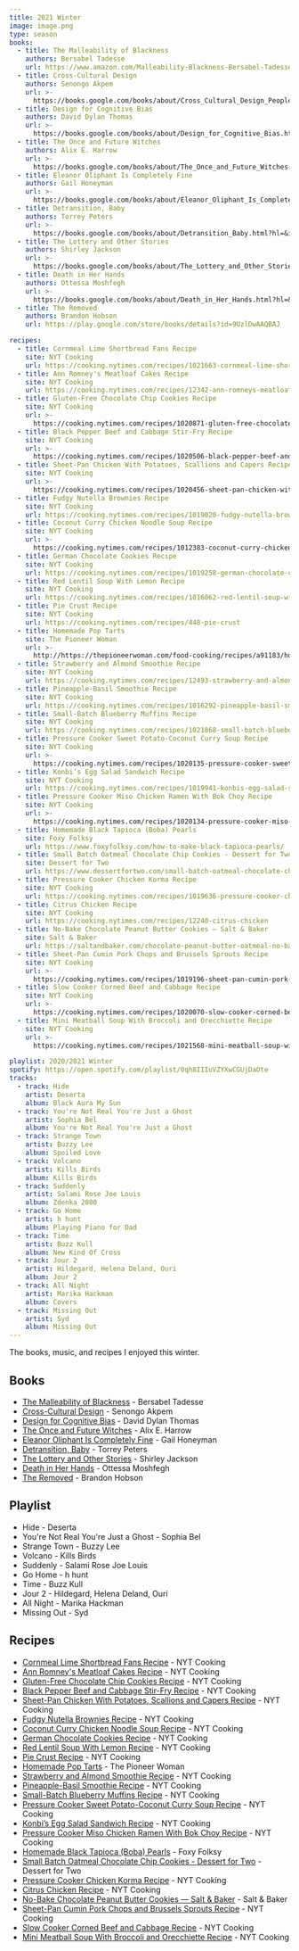 ```yaml
---
title: 2021 Winter
image: image.png
type: season
books:
  - title: The Malleability of Blackness
    authors: Bersabel Tadesse
    url: https://www.amazon.com/Malleability-Blackness-Bersabel-Tadesse/dp/B08R689SJJ
  - title: Cross-Cultural Design
    authors: Senongo Akpem
    url: >-
      https://books.google.com/books/about/Cross_Cultural_Design_People_and_Culture.html?hl=&id=maelzQEACAAJ
  - title: Design for Cognitive Bias
    authors: David Dylan Thomas
    url: >-
      https://books.google.com/books/about/Design_for_Cognitive_Bias.html?hl=&id=Uq0DzgEACAAJ
  - title: The Once and Future Witches
    authors: Alix E. Harrow
    url: >-
      https://books.google.com/books/about/The_Once_and_Future_Witches.html?hl=&id=7AhYzQEACAAJ
  - title: Eleanor Oliphant Is Completely Fine
    authors: Gail Honeyman
    url: >-
      https://books.google.com/books/about/Eleanor_Oliphant_Is_Completely_Fine.html?hl=&id=R-wexgEACAAJ
  - title: Detransition, Baby
    authors: Torrey Peters
    url: >-
      https://books.google.com/books/about/Detransition_Baby.html?hl=&id=pO8OEAAAQBAJ
  - title: The Lottery and Other Stories
    authors: Shirley Jackson
    url: >-
      https://books.google.com/books/about/The_Lottery_and_Other_Stories.html?hl=&id=nCCxvgEACAAJ
  - title: Death in Her Hands
    authors: Ottessa Moshfegh
    url: >-
      https://books.google.com/books/about/Death_in_Her_Hands.html?hl=&id=kiikDwAAQBAJ
  - title: The Removed
    authors: Brandon Hobson
    url: https://play.google.com/store/books/details?id=9UzlDwAAQBAJ

recipes:
  - title: Cornmeal Lime Shortbread Fans Recipe
    site: NYT Cooking
    url: https://cooking.nytimes.com/recipes/1021663-cornmeal-lime-shortbread-fans
  - title: Ann Romney's Meatloaf Cakes Recipe
    site: NYT Cooking
    url: https://cooking.nytimes.com/recipes/12342-ann-romneys-meatloaf-cakes
  - title: Gluten-Free Chocolate Chip Cookies Recipe
    site: NYT Cooking
    url: >-
      https://cooking.nytimes.com/recipes/1020871-gluten-free-chocolate-chip-cookies
  - title: Black Pepper Beef and Cabbage Stir-Fry Recipe
    site: NYT Cooking
    url: >-
      https://cooking.nytimes.com/recipes/1020506-black-pepper-beef-and-cabbage-stir-fry
  - title: Sheet-Pan Chicken With Potatoes, Scallions and Capers Recipe
    site: NYT Cooking
    url: >-
      https://cooking.nytimes.com/recipes/1020456-sheet-pan-chicken-with-potatoes-scallions-and-capers
  - title: Fudgy Nutella Brownies Recipe
    site: NYT Cooking
    url: https://cooking.nytimes.com/recipes/1019020-fudgy-nutella-brownies
  - title: Coconut Curry Chicken Noodle Soup Recipe
    site: NYT Cooking
    url: >-
      https://cooking.nytimes.com/recipes/1012383-coconut-curry-chicken-noodle-soup
  - title: German Chocolate Cookies Recipe
    site: NYT Cooking
    url: https://cooking.nytimes.com/recipes/1019258-german-chocolate-cookies
  - title: Red Lentil Soup With Lemon Recipe
    site: NYT Cooking
    url: https://cooking.nytimes.com/recipes/1016062-red-lentil-soup-with-lemon
  - title: Pie Crust Recipe
    site: NYT Cooking
    url: https://cooking.nytimes.com/recipes/448-pie-crust
  - title: Homemade Pop Tarts
    site: The Pioneer Woman
    url: >-
      http://https://thepioneerwoman.com/food-cooking/recipes/a91183/homemade-pop-tarts/
  - title: Strawberry and Almond Smoothie Recipe
    site: NYT Cooking
    url: https://cooking.nytimes.com/recipes/12493-strawberry-and-almond-smoothie
  - title: Pineapple-Basil Smoothie Recipe
    site: NYT Cooking
    url: https://cooking.nytimes.com/recipes/1016292-pineapple-basil-smoothie
  - title: Small-Batch Blueberry Muffins Recipe
    site: NYT Cooking
    url: https://cooking.nytimes.com/recipes/1021868-small-batch-blueberry-muffins
  - title: Pressure Cooker Sweet Potato-Coconut Curry Soup Recipe
    site: NYT Cooking
    url: >-
      https://cooking.nytimes.com/recipes/1020135-pressure-cooker-sweet-potato-coconut-curry-soup
  - title: Konbi’s Egg Salad Sandwich Recipe
    site: NYT Cooking
    url: https://cooking.nytimes.com/recipes/1019941-konbis-egg-salad-sandwich
  - title: Pressure Cooker Miso Chicken Ramen With Bok Choy Recipe
    site: NYT Cooking
    url: >-
      https://cooking.nytimes.com/recipes/1020134-pressure-cooker-miso-chicken-ramen-with-bok-choy
  - title: Homemade Black Tapioca (Boba) Pearls
    site: Foxy Folksy
    url: https://www.foxyfolksy.com/how-to-make-black-tapioca-pearls/
  - title: Small Batch Oatmeal Chocolate Chip Cookies - Dessert for Two
    site: Dessert for Two
    url: https://www.dessertfortwo.com/small-batch-oatmeal-chocolate-chip-cookies/
  - title: Pressure Cooker Chicken Korma Recipe
    site: NYT Cooking
    url: https://cooking.nytimes.com/recipes/1019636-pressure-cooker-chicken-korma
  - title: Citrus Chicken Recipe
    site: NYT Cooking
    url: https://cooking.nytimes.com/recipes/12240-citrus-chicken
  - title: No-Bake Chocolate Peanut Butter Cookies — Salt & Baker
    site: Salt & Baker
    url: https://saltandbaker.com/chocolate-peanut-butter-oatmeal-no-bake-cookies/
  - title: Sheet-Pan Cumin Pork Chops and Brussels Sprouts Recipe
    site: NYT Cooking
    url: >-
      https://cooking.nytimes.com/recipes/1019196-sheet-pan-cumin-pork-chops-and-brussels-sprouts
  - title: Slow Cooker Corned Beef and Cabbage Recipe
    site: NYT Cooking
    url: >-
      https://cooking.nytimes.com/recipes/1020070-slow-cooker-corned-beef-and-cabbage
  - title: Mini Meatball Soup With Broccoli and Orecchiette Recipe
    site: NYT Cooking
    url: >-
      https://cooking.nytimes.com/recipes/1021568-mini-meatball-soup-with-broccoli-and-orecchiette

playlist: 2020/2021 Winter
spotify: https://open.spotify.com/playlist/0qh8IIIuVZYXwCGUjDaOte
tracks:
  - track: Hide
    artist: Deserta
    album: Black Aura My Sun
  - track: You're Not Real You're Just a Ghost
    artist: Sophia Bel
    album: You're Not Real You're Just a Ghost
  - track: Strange Town
    artist: Buzzy Lee
    album: Spoiled Love
  - track: Volcano
    artist: Kills Birds
    album: Kills Birds
  - track: Suddenly
    artist: Salami Rose Joe Louis
    album: Zdenka 2080
  - track: Go Home
    artist: h hunt
    album: Playing Piano for Dad
  - track: Time
    artist: Buzz Kull
    album: New Kind Of Cross
  - track: Jour 2
    artist: Hildegard, Helena Deland, Ouri
    album: Jour 2
  - track: All Night
    artist: Marika Hackman
    album: Covers
  - track: Missing Out
    artist: Syd
    album: Missing Out
---
```


The books, music, and recipes I enjoyed this winter.

## Books

- [The Malleability of Blackness](https://www.amazon.com/Malleability-Blackness-Bersabel-Tadesse/dp/B08R689SJJ) - Bersabel Tadesse
- [Cross-Cultural Design](https://books.google.com/books/about/Cross_Cultural_Design_People_and_Culture.html?hl=&id=maelzQEACAAJ) - Senongo Akpem
- [Design for Cognitive Bias](https://books.google.com/books/about/Design_for_Cognitive_Bias.html?hl=&id=Uq0DzgEACAAJ) - David Dylan Thomas
- [The Once and Future Witches](https://books.google.com/books/about/The_Once_and_Future_Witches.html?hl=&id=7AhYzQEACAAJ) - Alix E. Harrow
- [Eleanor Oliphant Is Completely Fine](https://books.google.com/books/about/Eleanor_Oliphant_Is_Completely_Fine.html?hl=&id=R-wexgEACAAJ) - Gail Honeyman
- [Detransition, Baby](https://books.google.com/books/about/Detransition_Baby.html?hl=&id=pO8OEAAAQBAJ) - Torrey Peters
- [The Lottery and Other Stories](https://books.google.com/books/about/The_Lottery_and_Other_Stories.html?hl=&id=nCCxvgEACAAJ) - Shirley Jackson
- [Death in Her Hands](https://books.google.com/books/about/Death_in_Her_Hands.html?hl=&id=kiikDwAAQBAJ) - Ottessa Moshfegh
- [The Removed](https://play.google.com/store/books/details?id=9UzlDwAAQBAJ) - Brandon Hobson

## Playlist

- Hide - Deserta
- You're Not Real You're Just a Ghost - Sophia Bel
- Strange Town - Buzzy Lee
- Volcano - Kills Birds
- Suddenly - Salami Rose Joe Louis
- Go Home - h hunt
- Time - Buzz Kull
- Jour 2 - Hildegard, Helena Deland, Ouri
- All Night - Marika Hackman
- Missing Out - Syd

## Recipes

- [Cornmeal Lime Shortbread Fans Recipe](https://cooking.nytimes.com/recipes/1021663-cornmeal-lime-shortbread-fans) - NYT Cooking
- [Ann Romney's Meatloaf Cakes Recipe](https://cooking.nytimes.com/recipes/12342-ann-romneys-meatloaf-cakes) - NYT Cooking
- [Gluten-Free Chocolate Chip Cookies Recipe](https://cooking.nytimes.com/recipes/1020871-gluten-free-chocolate-chip-cookies) - NYT Cooking
- [Black Pepper Beef and Cabbage Stir-Fry Recipe](https://cooking.nytimes.com/recipes/1020506-black-pepper-beef-and-cabbage-stir-fry) - NYT Cooking
- [Sheet-Pan Chicken With Potatoes, Scallions and Capers Recipe](https://cooking.nytimes.com/recipes/1020456-sheet-pan-chicken-with-potatoes-scallions-and-capers) - NYT Cooking
- [Fudgy Nutella Brownies Recipe](https://cooking.nytimes.com/recipes/1019020-fudgy-nutella-brownies) - NYT Cooking
- [Coconut Curry Chicken Noodle Soup Recipe](https://cooking.nytimes.com/recipes/1012383-coconut-curry-chicken-noodle-soup) - NYT Cooking
- [German Chocolate Cookies Recipe](https://cooking.nytimes.com/recipes/1019258-german-chocolate-cookies) - NYT Cooking
- [Red Lentil Soup With Lemon Recipe](https://cooking.nytimes.com/recipes/1016062-red-lentil-soup-with-lemon) - NYT Cooking
- [Pie Crust Recipe](https://cooking.nytimes.com/recipes/448-pie-crust) - NYT Cooking
- [Homemade Pop Tarts](http://https://thepioneerwoman.com/food-cooking/recipes/a91183/homemade-pop-tarts/) - The Pioneer Woman
- [Strawberry and Almond Smoothie Recipe](https://cooking.nytimes.com/recipes/12493-strawberry-and-almond-smoothie) - NYT Cooking
- [Pineapple-Basil Smoothie Recipe](https://cooking.nytimes.com/recipes/1016292-pineapple-basil-smoothie) - NYT Cooking
- [Small-Batch Blueberry Muffins Recipe](https://cooking.nytimes.com/recipes/1021868-small-batch-blueberry-muffins) - NYT Cooking
- [Pressure Cooker Sweet Potato-Coconut Curry Soup Recipe](https://cooking.nytimes.com/recipes/1020135-pressure-cooker-sweet-potato-coconut-curry-soup) - NYT Cooking
- [Konbi’s Egg Salad Sandwich Recipe](https://cooking.nytimes.com/recipes/1019941-konbis-egg-salad-sandwich) - NYT Cooking
- [Pressure Cooker Miso Chicken Ramen With Bok Choy Recipe](https://cooking.nytimes.com/recipes/1020134-pressure-cooker-miso-chicken-ramen-with-bok-choy) - NYT Cooking
- [Homemade Black Tapioca (Boba) Pearls](https://www.foxyfolksy.com/how-to-make-black-tapioca-pearls/) - Foxy Folksy
- [Small Batch Oatmeal Chocolate Chip Cookies - Dessert for Two](https://www.dessertfortwo.com/small-batch-oatmeal-chocolate-chip-cookies/) - Dessert for Two
- [Pressure Cooker Chicken Korma Recipe](https://cooking.nytimes.com/recipes/1019636-pressure-cooker-chicken-korma) - NYT Cooking
- [Citrus Chicken Recipe](https://cooking.nytimes.com/recipes/12240-citrus-chicken) - NYT Cooking
- [No-Bake Chocolate Peanut Butter Cookies — Salt & Baker](https://saltandbaker.com/chocolate-peanut-butter-oatmeal-no-bake-cookies/) - Salt & Baker
- [Sheet-Pan Cumin Pork Chops and Brussels Sprouts Recipe](https://cooking.nytimes.com/recipes/1019196-sheet-pan-cumin-pork-chops-and-brussels-sprouts) - NYT Cooking
- [Slow Cooker Corned Beef and Cabbage Recipe](https://cooking.nytimes.com/recipes/1020070-slow-cooker-corned-beef-and-cabbage) - NYT Cooking
- [Mini Meatball Soup With Broccoli and Orecchiette Recipe](https://cooking.nytimes.com/recipes/1021568-mini-meatball-soup-with-broccoli-and-orecchiette) - NYT Cooking
